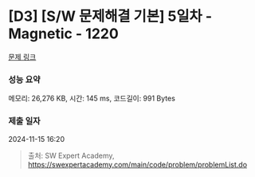 # [D3] [S/W 문제해결 기본] 5일차 - Magnetic - 1220 

[문제 링크](https://swexpertacademy.com/main/code/problem/problemDetail.do?contestProbId=AV14hwZqABsCFAYD) 

### 성능 요약

메모리: 26,276 KB, 시간: 145 ms, 코드길이: 991 Bytes

### 제출 일자

2024-11-15 16:20



> 출처: SW Expert Academy, https://swexpertacademy.com/main/code/problem/problemList.do